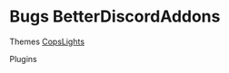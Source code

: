 # Bugs BetterDiscordAddons

Themes
<a id="raw-url" href="https://github.com/bugdaboss/BugsBDAddons/tree/CopsLightsReleases/Themes/CopsLights">CopsLights</a>

Plugins
